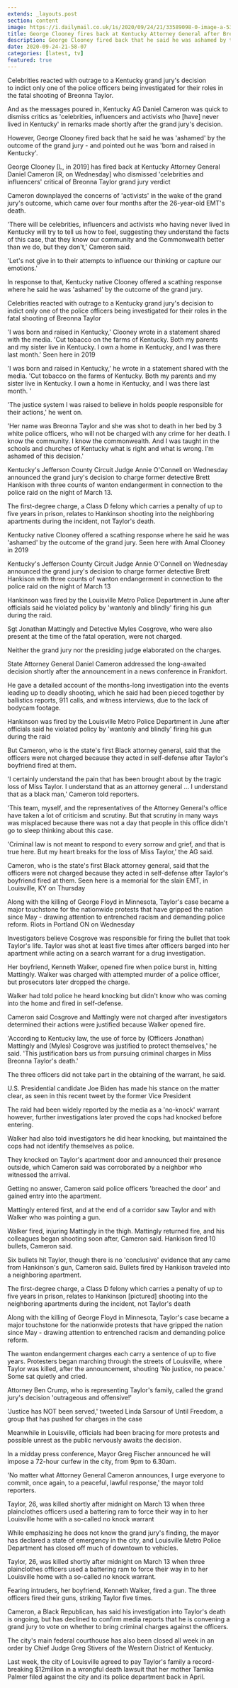 ```yaml
---
extends: _layouts.post
section: content
image: https://i.dailymail.co.uk/1s/2020/09/24/21/33589098-0-image-a-53_1600979969155.jpg 
title: George Clooney fires back at Kentucky Attorney General after Breonna Taylor grand jury verdict 
description: George Clooney fired back that he said he was ashamed by the outcome of the grand jury - and pointed out he was born and raised in Kentucky. 
date: 2020-09-24-21-58-07 
categories: [latest, tv] 
featured: true 
--- 
```

Celebrities reacted with outrage to a Kentucky grand jury's decision to indict only one of the police officers being investigated for their roles in the fatal shooting of Breonna Taylor.

And as the messages poured in, Kentucky AG Daniel Cameron was quick to dismiss critics as 'celebrities, influencers and activists who [have] never lived in Kentucky' in remarks made shortly after the grand jury's decision. 

However, George Clooney fired back that he said he was 'ashamed' by the outcome of the grand jury - and pointed out he was 'born and raised in Kentucky'.

George Clooney [L, in 2019] has fired back at Kentucky Attorney General Daniel Cameron [R, on Wednesday] who dismissed 'celebrities and influencers' critical of Breonna Taylor grand jury verdict

Cameron downplayed the concerns of 'activists' in the wake of the grand jury's outcome, which came over four months after the 26-year-old EMT's death.     

'There will be celebrities, influencers and activists who having never lived in Kentucky will try to tell us how to feel, suggesting they understand the facts of this case, that they know our community and the Commonwealth better than we do, but they don't,' Cameron said.

'Let's not give in to their attempts to influence our thinking or capture our emotions.'

In response to that, Kentucky native Clooney offered a scathing response where he said he was 'ashamed' by the outcome of the grand jury.

Celebrities reacted with outrage to a Kentucky grand jury's decision to indict only one of the police officers being investigated for their roles in the fatal shooting of Breonna Taylor

'I was born and raised in Kentucky,' Clooney wrote in a statement shared with the media. 'Cut tobacco on the farms of Kentucky. Both my parents and my sister live in Kentucky. I own a home in Kentucky, and I was there last month.' Seen here in 2019

'I was born and raised in Kentucky,' he wrote in a statement shared with the media. 'Cut tobacco on the farms of Kentucky. Both my parents and my sister live in Kentucky. I own a home in Kentucky, and I was there last month. '

'The justice system I was raised to believe in holds people responsible for their actions,' he went on.

'Her name was Breonna Taylor and she was shot to death in her bed by 3 white police officers, who will not be charged with any crime for her death. I know the community. I know the commonwealth. And I was taught in the schools and churches of Kentucky what is right and what is wrong. I’m ashamed of this decision.'

Kentucky's Jefferson County Circuit Judge Annie O'Connell on Wednesday announced the grand jury's decision to charge former detective Brett Hankison with three counts of wanton endangerment in connection to the police raid on the night of March 13.

The first-degree charge, a Class D felony which carries a penalty of up to five years in prison, relates to Hankinson shooting into the neighboring apartments during the incident, not Taylor's death.

Kentucky native Clooney offered a scathing response where he said he was 'ashamed' by the outcome of the grand jury. Seen here with Amal Clooney in 2019

Kentucky's Jefferson County Circuit Judge Annie O'Connell on Wednesday announced the grand jury's decision to charge former detective Brett Hankison with three counts of wanton endangerment in connection to the police raid on the night of March 13

Hankinson was fired by the Louisville Metro Police Department in June after officials said he violated policy by 'wantonly and blindly' firing his gun during the raid.

Sgt Jonathan Mattingly and Detective Myles Cosgrove, who were also present at the time of the fatal operation, were not charged.

Neither the grand jury nor the presiding judge elaborated on the charges.

State Attorney General Daniel Cameron addressed the long-awaited decision shortly after the announcement in a news conference in Frankfort.

He gave a detailed account of the months-long investigation into the events leading up to deadly shooting, which he said had been pieced together by ballistics reports, 911 calls, and witness interviews, due to the lack of bodycam footage.

Hankinson was fired by the Louisville Metro Police Department in June after officials said he violated policy by 'wantonly and blindly' firing his gun during the raid

But Cameron, who is the state's first Black attorney general, said that the officers were not charged because they acted in self-defense after Taylor's boyfriend fired at them.

'I certainly understand the pain that has been brought about by the tragic loss of Miss Taylor. I understand that as an attorney general ... I understand that as a black man,' Cameron told reporters.

'This team, myself, and the representatives of the Attorney General's office have taken a lot of criticism and scrutiny. But that scrutiny in many ways was misplaced because there was not a day that people in this office didn't go to sleep thinking about this case.

'Criminal law is not meant to respond to every sorrow and grief, and that is true here. But my heart breaks for the loss of Miss Taylor,' the AG said.

Cameron, who is the state's first Black attorney general, said that the officers were not charged because they acted in self-defense after Taylor's boyfriend fired at them. Seen here is a memorial for the slain EMT, in Louisville, KY on Thursday

Along with the killing of George Floyd in Minnesota, Taylor's case became a major touchstone for the nationwide protests that have gripped the nation since May - drawing attention to entrenched racism and demanding police reform. Riots in Portland ON on Wednesday

Investigators believe Cosgrove was responsible for firing the bullet that took Taylor's life. Taylor was shot at least five times after officers barged into her apartment while acting on a search warrant for a drug investigation.

Her boyfriend, Kenneth Walker, opened fire when police burst in, hitting Mattingly. Walker was charged with attempted murder of a police officer, but prosecutors later dropped the charge.

Walker had told police he heard knocking but didn't know who was coming into the home and fired in self-defense.

Cameron said Cosgrove and Mattingly were not charged after investigators determined their actions were justified because Walker opened fire.

'According to Kentucky law, the use of force by (Officers Jonathan) Mattingly and (Myles) Cosgrove was justified to protect themselves,' he said. 'This justification bars us from pursuing criminal charges in Miss Breonna Taylor's death.'

The three officers did not take part in the obtaining of the warrant, he said.

U.S. Presidential candidate Joe Biden has made his stance on the matter clear, as seen in this recent tweet by the former Vice President

The raid had been widely reported by the media as a 'no-knock' warrant however, further investigations later proved the cops had knocked before entering.

Walker had also told investigators he did hear knocking, but maintained the cops had not identify themselves as police.

They knocked on Taylor's apartment door and announced their presence outside, which Cameron said was corroborated by a neighbor who witnessed the arrival.

Getting no answer, Cameron said police officers 'breached the door' and gained entry into the apartment.

Mattingly entered first, and at the end of a corridor saw Taylor and with Walker who was pointing a gun.

Walker fired, injuring Mattingly in the thigh. Mattingly returned fire, and his colleagues began shooting soon after, Cameron said. Hankison fired 10 bullets, Cameron said.

Six bullets hit Taylor, though there is no 'conclusive' evidence that any came from Hankinson's gun, Cameron said. Bullets fired by Hankison traveled into a neighboring apartment.

The first-degree charge, a Class D felony which carries a penalty of up to five years in prison, relates to Hankinson [pictured] shooting into the neighboring apartments during the incident, not Taylor's death

Along with the killing of George Floyd in Minnesota, Taylor's case became a major touchstone for the nationwide protests that have gripped the nation since May - drawing attention to entrenched racism and demanding police reform.

The wanton endangerment charges each carry a sentence of up to five years. Protesters began marching through the streets of Louisville, where Taylor was killed, after the announcement, shouting 'No justice, no peace.' Some sat quietly and cried.

Attorney Ben Crump, who is representing Taylor's family, called the grand jury's decision 'outrageous and offensive!'

'Justice has NOT been served,' tweeted Linda Sarsour of Until Freedom, a group that has pushed for charges in the case

Meanwhile in Louisville, officials had been bracing for more protests and possible unrest as the public nervously awaits the decision.

In a midday press conference, Mayor Greg Fischer announced he will impose a 72-hour curfew in the city, from 9pm to 6.30am.

'No matter what Attorney General Cameron announces, I urge everyone to commit, once again, to a peaceful, lawful response,' the mayor told reporters.

Taylor, 26, was killed shortly after midnight on March 13 when three plainclothes officers used a battering ram to force their way in to her Louisville home with a so-called no knock warrant

While emphasizing he does not know the grand jury's finding, the mayor has declared a state of emergency in the city, and Louisville Metro Police Department has closed off much of downtown to vehicles.

Taylor, 26, was killed shortly after midnight on March 13 when three plainclothes officers used a battering ram to force their way in to her Louisville home with a so-called no knock warrant.

Fearing intruders, her boyfriend, Kenneth Walker, fired a gun. The three officers fired their guns, striking Taylor five times.

Cameron, a Black Republican, has said his investigation into Taylor's death is ongoing, but has declined to confirm media reports that he is convening a grand jury to vote on whether to bring criminal charges against the officers.

The city's main federal courthouse has also been closed all week in an order by Chief Judge Greg Stivers of the Western District of Kentucky.

Last week, the city of Louisville agreed to pay Taylor's family a record-breaking $12million in a wrongful death lawsuit that her mother Tamika Palmer filed against the city and its police department back in April. 


